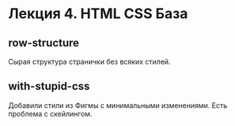 # Лекция 4. HTML CSS База

## row-structure

Сырая структура странички без всяких стилей.

## with-stupid-css

Добавили стили из Фигмы с минимальными изменениями. Есть проблема с скейлингом.